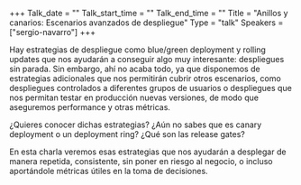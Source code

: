 +++
Talk_date = ""
Talk_start_time = ""
Talk_end_time = ""
Title = "Anillos y canarios: Escenarios avanzados de despliegue"
Type = "talk"
Speakers = ["sergio-navarro"]
+++

Hay estrategias de despliegue como blue/green deployment y rolling updates que nos ayudarán a conseguir algo muy interesante: despliegues sin parada. Sin embargo, ahí no acaba todo, ya que disponemos de estrategias adicionales que nos permitirán cubrir otros escenarios, como despliegues controlados a diferentes grupos de usuarios o despliegues que nos permitan testar en producción nuevas versiones, de modo que aseguremos performance y otras métricas.

¿Quieres conocer dichas estrategias? ¿Aún no sabes que es canary deployment o un deployment ring? ¿Qué son las release gates?

En esta charla veremos esas estrategias que nos ayudarán a desplegar de manera repetida, consistente, sin poner en riesgo al negocio, o incluso aportándole métricas útiles en la toma de decisiones.